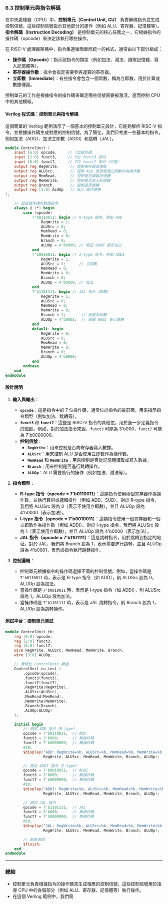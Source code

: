 ### **6.3 控制單元與指令解碼**

在中央處理器（CPU）中，**控制單元（Control Unit, CU）** 負責解碼指令並生成控制信號，這些控制信號指示其他部分的運作（例如 ALU、寄存器、記憶體等）。**指令解碼（Instruction Decoding）** 是控制單元的核心任務之一，它根據指令的操作碼（opcode）來決定該執行哪些操作。

在 RISC-V 處理器架構中，指令集遵循簡單而統一的格式，通常由以下部分組成：
- **操作碼（Opcode）**：指示該指令的類型（例如加法、減法、讀取記憶體、寫入記憶體等）。
- **寄存器操作數**：指令會指定需要參與運算的寄存器。
- **立即數（Immediate）**：有些指令會包含一個常數，稱為立即數，用於計算或數據傳遞。

控制單元的工作是根據指令的操作碼來確定哪些信號需要被激活，進而控制 CPU 中的其他模組。

#### **Verilog 程式碼：控制單元與指令解碼**

這個簡單的 Verilog 範例演示了一個基本的控制單元設計，它能夠解析 RISC-V 指令，並根據操作碼生成對應的控制信號。為了簡化，我們只考慮一些基本的指令，例如加法（ADD）、加法立即數（ADDI）和跳轉（JAL）。

```verilog
module ControlUnit (
    input [6:0] opcode,     // 7位操作碼
    input [2:0] funct3,     // 3位 funct3 部分
    input [6:0] funct7,     // 7位 funct7 部分（可選）
    output reg RegWrite,     // 控制寄存器寫使能
    output reg ALUSrc,       // 控制 ALU 是否使用立即數作為操作數
    output reg MemRead,      // 控制是否讀取記憶體
    output reg MemWrite,     // 控制是否寫入記憶體
    output reg Branch,       // 控制是否跳轉
    output reg [3:0] ALUOp   // ALU 操作選擇
);

    // 設定操作碼的對應指令
    always @ (*) begin
        case (opcode)
            7'b0110011: begin // R-type 指令，例如 ADD
                RegWrite = 1;
                ALUSrc = 0;
                MemRead = 0;
                MemWrite = 0;
                Branch = 0;
                ALUOp = 4'b0000; // 假設 0000 表示加法
            end
            7'b0010011: begin // I-type 指令，例如 ADDI
                RegWrite = 1;
                ALUSrc = 1;      // 立即數
                MemRead = 0;
                MemWrite = 0;
                Branch = 0;
                ALUOp = 4'b0000; // 加法
            end
            7'b1101111: begin // JAL 指令（跳轉）
                RegWrite = 1;
                ALUSrc = 0;
                MemRead = 0;
                MemWrite = 0;
                Branch = 1;       // 設置為跳轉
                ALUOp = 4'b0001;  // 假設 0001 表示跳轉
            end
            default: begin
                RegWrite = 0;
                ALUSrc = 0;
                MemRead = 0;
                MemWrite = 0;
                Branch = 0;
                ALUOp = 4'b0000;
            end
        endcase
    end
endmodule
```

#### **設計說明**

1. **輸入與輸出**：
   - **`opcode`**：這是指令中的 7 位操作碼，通常位於指令的最前面，用來指示指令類型（例如加法、跳轉等）。
   - **`funct3`** 和 **`funct7`**：這些是 RISC-V 指令的其他位，用於進一步定義指令的細節。例如，對於加法指令來說，`funct3` 可能為 3'b000，`funct7` 可能為 7'b0000000。
   - **控制信號**：
     - **`RegWrite`**：用來控制是否向寄存器寫入數據。
     - **`ALUSrc`**：用來控制 ALU 是否使用立即數作為操作數。
     - **`MemRead`** 和 **`MemWrite`**：用來控制是否從記憶體讀取或寫入數據。
     - **`Branch`**：用來控制是否進行跳轉操作。
     - **`ALUOp`**：ALU 需要執行的操作（例如加法、減法等）。

2. **指令類型**：
   - **R-type 指令（opcode = 7'b0110011）**：這類指令使用兩個寄存器作為操作數，並執行算術或邏輯操作（例如 ADD、SUB）。對於 R-type 指令，我們將 ALUSrc 設為 0（表示不使用立即數），並且 ALUOp 設為 4'b0000（表示加法）。
   - **I-type 指令（opcode = 7'b0010011）**：這類指令使用一個寄存器和一個立即數作為操作數（例如 ADDI）。對於 I-type 指令，我們將 ALUSrc 設為 1（表示使用立即數），並且 ALUOp 設為 4'b0000（表示加法）。
   - **JAL 指令（opcode = 7'b1101111）**：這是跳轉指令，用於跳轉到指定的地址。對於 JAL，我們將 Branch 設為 1，表示需要進行跳轉，並且 ALUOp 設為 4'b0001，表示該指令執行跳轉操作。

3. **控制邏輯**：
   - 控制單元根據指令的操作碼選擇不同的控制信號。例如，當操作碼是 `7'b0110011` 時，表示是 R-type 指令（如 ADD），則 ALUSrc 設為 0，ALUOp 設為加法。
   - 當操作碼是 `7'b0010011` 時，表示是 I-type 指令（如 ADDI），則 ALUSrc 設為 1，ALUOp 設為加法。
   - 當操作碼是 `7'b1101111` 時，表示是 JAL 跳轉指令，則 Branch 設為 1，ALUOp 設為跳轉操作。

#### **測試平台：控制單元測試**

```verilog
module ControlUnit_tb;
    reg [6:0] opcode;
    reg [2:0] funct3;
    reg [6:0] funct7;
    wire RegWrite, ALUSrc, MemRead, MemWrite, Branch;
    wire [3:0] ALUOp;

    // 實例化 ControlUnit 模組
    ControlUnit cu_inst (
        .opcode(opcode),
        .funct3(funct3),
        .funct7(funct7),
        .RegWrite(RegWrite),
        .ALUSrc(ALUSrc),
        .MemRead(MemRead),
        .MemWrite(MemWrite),
        .Branch(Branch),
        .ALUOp(ALUOp)
    );

    initial begin
        // 測試 ADD 指令（R-type）
        opcode = 7'b0110011;  // ADD
        funct3 = 3'b000;      // 無操作碼
        funct7 = 7'b0000000;  // 無操作碼
        #10;
        $display("ADD: RegWrite=%b, ALUSrc=%b, MemRead=%b, MemWrite=%b, Branch=%b, ALUOp=%b", 
                 RegWrite, ALUSrc, MemRead, MemWrite, Branch, ALUOp);

        // 測試 ADDI 指令（I-type）
        opcode = 7'b0010011;  // ADDI
        funct3 = 3'b000;      // 無操作碼
        funct7 = 7'b0000000;  // 無操作碼
        #10;
        $display("ADDI: RegWrite=%b, ALUSrc=%b, MemRead=%b, MemWrite=%b, Branch=%b, ALUOp=%b", 
                 RegWrite, ALUSrc, MemRead, MemWrite, Branch, ALUOp);

        // 測試 JAL 指令
        opcode = 7'b1101111;  // JAL
        funct3 = 3'b000;      // 無操作碼
        funct7 = 7'b0000000;  // 無操作碼
        #10;
        $display("JAL: RegWrite=%b, ALUSrc=%b, MemRead=%b, MemWrite=%b, Branch=%b, ALUOp=%b", 
                 RegWrite, ALUSrc, MemRead, MemWrite, Branch, ALUOp);

        // 結束測試
        $finish;
    end
endmodule
```

---

### **總結**

- 控制單元負責根據指令的操作碼來生成相應的控制信號，這些控制信號用於指導 CPU 中的各個部分（例如 ALU、寄存器、記憶體等）執行操作。
- 在這個 Verilog 範例中，我們簡